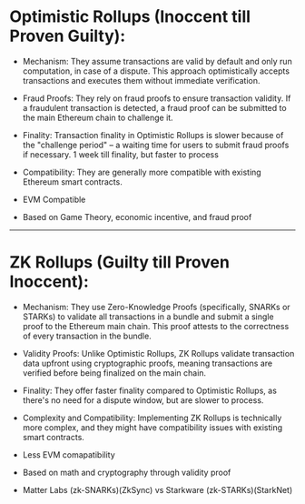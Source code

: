 # Optimistic Rollups (Inoccent till Proven Guilty):

- Mechanism: They assume transactions are valid by default and only run computation, in case of a dispute. This approach optimistically accepts transactions and executes them without immediate verification.

- Fraud Proofs: They rely on fraud proofs to ensure transaction validity. If a fraudulent transaction is detected, a fraud proof can be submitted to the main Ethereum chain to challenge it.

- Finality: Transaction finality in Optimistic Rollups is slower because of the "challenge period" – a waiting time for users to submit fraud proofs if necessary. 1 week till finality, but faster to process

- Compatibility: They are generally more compatible with existing Ethereum smart contracts.

- EVM Compatible

- Based on Game Theory, economic incentive, and fraud proof

---

# ZK Rollups (Guilty till Proven Inoccent):

- Mechanism: They use Zero-Knowledge Proofs (specifically, SNARKs or STARKs) to validate all transactions in a bundle and submit a single proof to the Ethereum main chain. This proof attests to the correctness of every transaction in the bundle.

- Validity Proofs: Unlike Optimistic Rollups, ZK Rollups validate transaction data upfront using cryptographic proofs, meaning transactions are verified before being finalized on the main chain.

- Finality: They offer faster finality compared to Optimistic Rollups, as there's no need for a dispute window, but are slower to process.

- Complexity and Compatibility: Implementing ZK Rollups is technically more complex, and they might have compatibility issues with existing smart contracts.

- Less EVM comapatibility

- Based on math and cryptography through validity proof

- Matter Labs (zk-SNARKs)(ZkSync) vs Starkware (zk-STARKs)(StarkNet)
